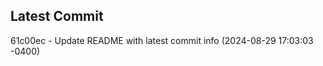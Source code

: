
## Latest Commit
61c00ec - Update README with latest commit info (2024-08-29 17:03:03 -0400) <Yunxi-Zhou>
